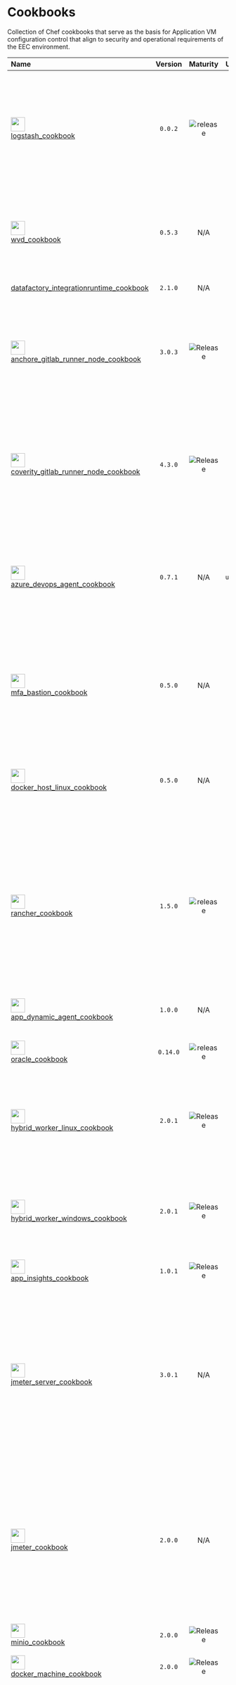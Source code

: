 # Cookbooks 
 
Collection of Chef cookbooks that serve as the basis for Application VM configuration control that align to security and operational requirements of the EEC environment. 
 
|                                                                                                                                       Name                                                                                                                                        | Version  |                                        Maturity                                        |    Update    |                                   Health                                   |                                   Compliance                                   |                                                                                                                        Description                                                                                                                         |
| :-------------------------------------------------------------------------------------------------------------------------------------------------------------------------------------------------------------------------------------------------------------------------------- | :------: | :------------------------------------------------------------------------------------: | :----------: | :------------------------------------------------------------------------: | :----------------------------------------------------------------------------: | :--------------------------------------------------------------------------------------------------------------------------------------------------------------------------------------------------------------------------------------------------------- |
| [<img src='https://gitlab-ext.digitalaviationservices.com/uploads/-/system/project/avatar/7043/logstash.png' width='32' /><br/> logstash_cookbook](https://gitlab-ext.digitalaviationservices.com/catalog/cookbooks/logstash_cookbook)                                            | `0.0.2`  |     ![release](https://img.shields.io/badge/private%20preview-red.svg?style=flat)      | `2021-05-20` | ![status](https://img.shields.io/badge/%E2%9C%94%20-00c900.svg?style=flat) | ![compliance](https://img.shields.io/badge/%E2%9C%94%20-00c900.svg?style=flat) | Logstash is a free and open server-side data processing pipeline that ingests data from a multitude of sources, transforms it, and then sends it to Log Analytics workspaces.                                                                              |
| [<img src='https://gitlab-ext.digitalaviationservices.com/uploads/-/system/project/avatar/6569/wvd-logo.png' width='32' /><br/> wvd_cookbook](https://gitlab-ext.digitalaviationservices.com/catalog/cookbooks/wvd_cookbook)                                                      | `0.5.3`  |                                          N/A                                           | `2021-06-11` | ![status](https://img.shields.io/badge/%E2%9C%94%20-00c900.svg?style=flat) | ![compliance](https://img.shields.io/badge/%E2%9C%94%20-00c900.svg?style=flat) | Chef cookbook for Windows Virtual Desktop image that complies with required security and operational configuration requirements.                                                                                                                           |
| [datafactory_integrationruntime_cookbook](https://gitlab-ext.digitalaviationservices.com/catalog/cookbooks/datafactory_integrationruntime_cookbook)                                                                                                                               | `2.1.0`  |                                          N/A                                           | `2021-03-29` |  ![status](https://img.shields.io/badge/%E2%9C%96%20-red.svg?style=flat)   | ![compliance](https://img.shields.io/badge/%E2%9C%94%20-00c900.svg?style=flat) | N/A                                                                                                                                                                                                                                                        |
| [<img src='https://gitlab-ext.digitalaviationservices.com/uploads/-/system/project/avatar/4253/anchore.jpg' width='32' /><br/> anchore_gitlab_runner_node_cookbook](https://gitlab-ext.digitalaviationservices.com/catalog/cookbooks/anchore_gitlab_runner_node_cookbook)         | `3.0.3`  |     ![Release](https://img.shields.io/badge/public%20preview-blue.svg?style=flat)      | `2021-07-07` | ![status](https://img.shields.io/badge/%E2%9C%94%20-00c900.svg?style=flat) | ![compliance](https://img.shields.io/badge/%E2%9C%94%20-00c900.svg?style=flat) | Chef cookbook for gitlab specific runner image with Anchore engine installed that complies with required security and operational configuration requirements                                                                                               |
| [<img src='https://gitlab-ext.digitalaviationservices.com/uploads/-/system/project/avatar/4102/gitlab_runner.png' width='32' /><br/> coverity_gitlab_runner_node_cookbook](https://gitlab-ext.digitalaviationservices.com/catalog/cookbooks/coverity_gitlab_runner_node_cookbook) | `4.3.0`  |     ![Release](https://img.shields.io/badge/public%20preview-blue.svg?style=flat)      | `2021-07-27` | ![status](https://img.shields.io/badge/%E2%9C%94%20-00c900.svg?style=flat) | ![compliance](https://img.shields.io/badge/%E2%9C%94%20-00c900.svg?style=flat) | Chef cookbook for gitlab specific runner image with .NET and Coverity scanner installed that complies with required security and operational configuration requirements                                                                                    |
| [<img src='https://gitlab-ext.digitalaviationservices.com/uploads/-/system/project/avatar/3884/_PNG_Image__380___133_pixels_.png' width='32' /><br/> azure_devops_agent_cookbook](https://gitlab-ext.digitalaviationservices.com/catalog/cookbooks/azure_devops_agent_cookbook)   | `0.7.1`  |                                          N/A                                           |  `unknown`   | ![status](https://img.shields.io/badge/%E2%9C%94%20-00c900.svg?style=flat) | ![compliance](https://img.shields.io/badge/%E2%9C%94%20-00c900.svg?style=flat) | Chef cookbook for Azure DevOps Pipeline Agent (aka VSTS Agent) image that complies with required security and operational configuration requirements.                                                                                                      |
| [<img src='https://gitlab-ext.digitalaviationservices.com/uploads/-/system/project/avatar/3513/bastion.jpg' width='32' /><br/> mfa_bastion_cookbook](https://gitlab-ext.digitalaviationservices.com/catalog/cookbooks/mfa_bastion_cookbook)                                       | `0.5.0`  |                                          N/A                                           | `2021-03-29` |  ![status](https://img.shields.io/badge/%E2%9C%96%20-red.svg?style=flat)   | ![compliance](https://img.shields.io/badge/%E2%9C%94%20-00c900.svg?style=flat) | Chef cookbook for bastion host Linux image integrated into AAD MFA enforcement that complies with required security and operational configuration requirements.                                                                                            |
| [<img src='https://gitlab-ext.digitalaviationservices.com/uploads/-/system/project/avatar/3309/docker.png' width='32' /><br/> docker_host_linux_cookbook](https://gitlab-ext.digitalaviationservices.com/catalog/cookbooks/docker_host_linux_cookbook)                            | `0.5.0`  |                                          N/A                                           | `2021-03-29` | ![status](https://img.shields.io/badge/%E2%9C%94%20-00c900.svg?style=flat) | ![compliance](https://img.shields.io/badge/%E2%9C%94%20-00c900.svg?style=flat) | Chef cookbook for Docker host Linux image that complies with required security and operational configuration requirements.                                                                                                                                 |
| [<img src='https://gitlab-ext.digitalaviationservices.com/uploads/-/system/project/avatar/2732/rancher.png' width='32' /><br/> rancher_cookbook](https://gitlab-ext.digitalaviationservices.com/catalog/cookbooks/rancher_cookbook)                                               | `1.5.0`  |     ![release](https://img.shields.io/badge/private%20preview-red.svg?style=flat)      | `2021-03-29` | ![status](https://img.shields.io/badge/%E2%9C%94%20-00c900.svg?style=flat) | ![compliance](https://img.shields.io/badge/%E2%9C%94%20-00c900.svg?style=flat) | Chef cookbook for rancher image that complies with required security and operational configuration requirements<br />This is a delegated tool for kubernetes and deployed into local project space and under the control of the individual project team.   |
| [<img src='https://gitlab-ext.digitalaviationservices.com/uploads/-/system/project/avatar/1855/logo_dark.png' width='32' /><br/> app_dynamic_agent_cookbook](https://gitlab-ext.digitalaviationservices.com/catalog/cookbooks/app_dynamic_agent_cookbook)                         | `1.0.0`  |                                          N/A                                           | `2021-03-26` |  ![status](https://img.shields.io/badge/%E2%9C%96%20-red.svg?style=flat)   | ![compliance](https://img.shields.io/badge/%E2%9C%94%20-00c900.svg?style=flat) | Chef cookbook for installing & configuring App Dynamic agent.                                                                                                                                                                                              |
| [<img src='https://gitlab-ext.digitalaviationservices.com/uploads/-/system/project/avatar/1060/oracle.png' width='32' /><br/> oracle_cookbook](https://gitlab-ext.digitalaviationservices.com/catalog/cookbooks/oracle_cookbook)                                                  | `0.14.0` |     ![release](https://img.shields.io/badge/private%20preview-red.svg?style=flat)      | `2021-03-30` | ![status](https://img.shields.io/badge/%E2%9C%94%20-00c900.svg?style=flat) | ![compliance](https://img.shields.io/badge/%E2%9C%94%20-00c900.svg?style=flat) | EXPERIMENTAL: Chef cookbook for installing and configuring Oracle.                                                                                                                                                                                         |
| [<img src='https://gitlab-ext.digitalaviationservices.com/uploads/-/system/project/avatar/1054/linux-hybrid-worker.png' width='32' /><br/> hybrid_worker_linux_cookbook](https://gitlab-ext.digitalaviationservices.com/catalog/cookbooks/hybrid_worker_linux_cookbook)           | `2.0.1`  | ![Release](https://img.shields.io/badge/-general%20availability-00c900.svg?style=flat) | `2021-04-06` | ![status](https://img.shields.io/badge/%E2%9C%94%20-00c900.svg?style=flat) | ![compliance](https://img.shields.io/badge/%E2%9C%94%20-00c900.svg?style=flat) | Chef cookbook for Azure Hybrid Worker linux image that complies with required security and operational configuration requirements.                                                                                                                         |
| [<img src='https://gitlab-ext.digitalaviationservices.com/uploads/-/system/project/avatar/909/windows-hybrid-worker.png' width='32' /><br/> hybrid_worker_windows_cookbook](https://gitlab-ext.digitalaviationservices.com/catalog/cookbooks/hybrid_worker_windows_cookbook)      | `2.0.1`  | ![Release](https://img.shields.io/badge/-general%20availability-00c900.svg?style=flat) | `2021-04-07` | ![status](https://img.shields.io/badge/%E2%9C%94%20-00c900.svg?style=flat) | ![compliance](https://img.shields.io/badge/%E2%9C%94%20-00c900.svg?style=flat) | Chef cookbook for Azure Hybrid Worker Windows image that complies with required security and operational configuration requirements.                                                                                                                       |
| [<img src='https://gitlab-ext.digitalaviationservices.com/uploads/-/system/project/avatar/585/ef6f5499-dab3-42be-a81b-a69f53e1d2a0.png' width='32' /><br/> app_insights_cookbook](https://gitlab-ext.digitalaviationservices.com/catalog/cookbooks/app_insights_cookbook)         | `1.0.1`  | ![Release](https://img.shields.io/badge/-general%20availability-00c900.svg?style=flat) | `2021-04-05` |  ![status](https://img.shields.io/badge/%E2%9C%96%20-red.svg?style=flat)   | ![compliance](https://img.shields.io/badge/%E2%9C%94%20-00c900.svg?style=flat) | Azure App Insights Cookbook                                                                                                                                                                                                                                |
| [<img src='https://gitlab-ext.digitalaviationservices.com/uploads/-/system/project/avatar/461/jmeter.png' width='32' /><br/> jmeter_server_cookbook](https://gitlab-ext.digitalaviationservices.com/catalog/cookbooks/jmeter_server_cookbook)                                     | `3.0.1`  |                                          N/A                                           | `2021-05-17` | ![status](https://img.shields.io/badge/%E2%9C%94%20-00c900.svg?style=flat) | ![compliance](https://img.shields.io/badge/%E2%9C%94%20-00c900.svg?style=flat) | Chef cookbook for JMeter linux image that complies with required security and operational configuration requirements<br /><br /><br />This is a delegated tool and deployed into local project space and under the control of the individual project team. |
| [<img src='https://gitlab-ext.digitalaviationservices.com/uploads/-/system/project/avatar/442/JMeter.png' width='32' /><br/> jmeter_cookbook](https://gitlab-ext.digitalaviationservices.com/catalog/cookbooks/jmeter_cookbook)                                                   | `2.0.0`  |                                          N/A                                           | `2021-03-26` |  ![status](https://img.shields.io/badge/%E2%9C%96%20-red.svg?style=flat)   | ![compliance](https://img.shields.io/badge/%E2%9C%94%20-00c900.svg?style=flat) | Chef cookbook for JMeter that complies with required security and operational configuration requirements<br />This is a delegated tool and deployed into local project space and under the control of the individual project team.                         |
| [<img src='https://gitlab-ext.digitalaviationservices.com/uploads/-/system/project/avatar/438/minio.png' width='32' /><br/> minio_cookbook](https://gitlab-ext.digitalaviationservices.com/catalog/cookbooks/minio_cookbook)                                                      | `2.0.0`  | ![Release](https://img.shields.io/badge/-general%20availability-00c900.svg?style=flat) | `2021-03-26` | ![status](https://img.shields.io/badge/%E2%9C%94%20-00c900.svg?style=flat) | ![compliance](https://img.shields.io/badge/%E2%9C%94%20-00c900.svg?style=flat) | Installs and configures Minio object storage server                                                                                                                                                                                                        |
| [<img src='https://gitlab-ext.digitalaviationservices.com/uploads/-/system/project/avatar/435/docker-machine.png' width='32' /><br/> docker_machine_cookbook](https://gitlab-ext.digitalaviationservices.com/catalog/cookbooks/docker_machine_cookbook)                           | `2.0.0`  |     ![Release](https://img.shields.io/badge/public%20preview-blue.svg?style=flat)      | `2021-03-25` | ![status](https://img.shields.io/badge/%E2%9C%94%20-00c900.svg?style=flat) | ![compliance](https://img.shields.io/badge/%E2%9C%94%20-00c900.svg?style=flat) | Installs Docker Machine                                                                                                                                                                                                                                    |
| [<img src='https://gitlab-ext.digitalaviationservices.com/uploads/-/system/project/avatar/405/gitlab_runner.png' width='32' /><br/> gitlab_runner_node_cookbook](https://gitlab-ext.digitalaviationservices.com/catalog/cookbooks/gitlab_runner_node_cookbook)                    | `6.3.0`  |     ![Release](https://img.shields.io/badge/public%20preview-blue.svg?style=flat)      |  `unknown`   |  ![status](https://img.shields.io/badge/%E2%9C%96%20-red.svg?style=flat)   | ![compliance](https://img.shields.io/badge/%E2%9C%94%20-00c900.svg?style=flat) | Chef cookbook for gitlab specific runner image that complies with required security and operational configuration requirements<br />This is a delegated tool and deployed into local project space and under the control of the individual project team.   |
| [<img src='https://gitlab-ext.digitalaviationservices.com/uploads/-/system/project/avatar/359/runner_logo.png' width='32' /><br/> gitlab_runner](https://gitlab-ext.digitalaviationservices.com/catalog/cookbooks/gitlab_runner)                                                  | `4.2.1`  | ![Release](https://img.shields.io/badge/-general%20availability-00c900.svg?style=flat) | `2021-05-27` | ![status](https://img.shields.io/badge/%E2%9C%94%20-00c900.svg?style=flat) | ![compliance](https://img.shields.io/badge/%E2%9C%94%20-00c900.svg?style=flat) | Install and Register Gitlab Runners                                                                                                                                                                                                                        |
| [<img src='https://gitlab-ext.digitalaviationservices.com/uploads/-/system/project/avatar/292/docker.jpg' width='32' /><br/> docker_cookbook](https://gitlab-ext.digitalaviationservices.com/catalog/cookbooks/docker_cookbook)                                                   | `4.1.0`  | ![Release](https://img.shields.io/badge/-general%20availability-00c900.svg?style=flat) | `2021-04-21` |  ![status](https://img.shields.io/badge/%E2%9C%96%20-red.svg?style=flat)   | ![compliance](https://img.shields.io/badge/%E2%9C%94%20-00c900.svg?style=flat) | Chef cookbook to install the docker engine.                                                                                                                                                                                                                |
| [<img src='https://gitlab-ext.digitalaviationservices.com/uploads/-/system/project/avatar/289/inspec.png' width='32' /><br/> inspec_cookbook](https://gitlab-ext.digitalaviationservices.com/catalog/cookbooks/inspec_cookbook)                                                   | `2.0.0`  | ![Release](https://img.shields.io/badge/-general%20availability-00c900.svg?style=flat) | `2021-03-25` | ![status](https://img.shields.io/badge/%E2%9C%94%20-00c900.svg?style=flat) | ![compliance](https://img.shields.io/badge/%E2%9C%94%20-00c900.svg?style=flat) | Chef cookbook to install and configure inspec                                                                                                                                                                                                              |
| [<img src='https://gitlab-ext.digitalaviationservices.com/uploads/-/system/project/avatar/278/git.png' width='32' /><br/> git_cookbook](https://gitlab-ext.digitalaviationservices.com/catalog/cookbooks/git_cookbook)                                                            | `2.0.0`  | ![Release](https://img.shields.io/badge/-general%20availability-00c900.svg?style=flat) | `2021-03-25` |  ![status](https://img.shields.io/badge/%E2%9C%96%20-red.svg?style=flat)   | ![compliance](https://img.shields.io/badge/%E2%9C%94%20-00c900.svg?style=flat) | Chef cookbook to install and configure git                                                                                                                                                                                                                 |
| [<img src='https://gitlab-ext.digitalaviationservices.com/uploads/-/system/project/avatar/277/nodejs.png' width='32' /><br/> nodejs_cookbook](https://gitlab-ext.digitalaviationservices.com/catalog/cookbooks/nodejs_cookbook)                                                   | `2.0.0`  | ![Release](https://img.shields.io/badge/-general%20availability-00c900.svg?style=flat) | `2021-03-25` |  ![status](https://img.shields.io/badge/%E2%9C%96%20-red.svg?style=flat)   | ![compliance](https://img.shields.io/badge/%E2%9C%94%20-00c900.svg?style=flat) | Chef cookbook for installing and configuring NodeJS, NPM, and NPM Modules                                                                                                                                                                                  |
| [<img src='https://gitlab-ext.digitalaviationservices.com/uploads/-/system/project/avatar/120/gnat.png' width='32' /><br/> nat_cookbook](https://gitlab-ext.digitalaviationservices.com/catalog/cookbooks/nat_cookbook)                                                           | `3.0.1`  |                                          N/A                                           | `2021-06-08` | ![status](https://img.shields.io/badge/%E2%9C%94%20-00c900.svg?style=flat) | ![compliance](https://img.shields.io/badge/%E2%9C%94%20-00c900.svg?style=flat) | Chef cookbook for NAT server to support private network pattern<br />The NAT server connects the private network with the publicly allocated network to extend network space.                                                                              |
| [<img src='https://gitlab-ext.digitalaviationservices.com/uploads/-/system/project/avatar/96/python.png' width='32' /><br/> pip_cookbook](https://gitlab-ext.digitalaviationservices.com/catalog/cookbooks/pip_cookbook)                                                          | `2.0.1`  | ![Release](https://img.shields.io/badge/-general%20availability-00c900.svg?style=flat) | `2021-04-01` | ![status](https://img.shields.io/badge/%E2%9C%94%20-00c900.svg?style=flat) | ![compliance](https://img.shields.io/badge/%E2%9C%94%20-00c900.svg?style=flat) | Chef cookbook to install pip and test python modules.                                                                                                                                                                                                      |
| [<img src='https://gitlab-ext.digitalaviationservices.com/uploads/-/system/project/avatar/78/workstation.png' width='32' /><br/> workstation_linux_cookbook](https://gitlab-ext.digitalaviationservices.com/catalog/cookbooks/workstation_linux_cookbook)                         | `5.2.0`  | ![Release](https://img.shields.io/badge/-general%20availability-00c900.svg?style=flat) | `2021-06-25` | ![status](https://img.shields.io/badge/%E2%9C%94%20-00c900.svg?style=flat) | ![compliance](https://img.shields.io/badge/%E2%9C%94%20-00c900.svg?style=flat) | Chef cookbook for linux workstation image that includes approved development tools stack along with required security and operational configuration requirements.                                                                                          |
| [<img src='https://gitlab-ext.digitalaviationservices.com/uploads/-/system/project/avatar/77/certificate.png' width='32' /><br/> trusted_certificates_cookbook](https://gitlab-ext.digitalaviationservices.com/catalog/cookbooks/trusted_certificates_cookbook)                   | `2.1.0`  | ![Release](https://img.shields.io/badge/-general%20availability-00c900.svg?style=flat) |  `unknown`   | ![status](https://img.shields.io/badge/%E2%9C%94%20-00c900.svg?style=flat) | ![compliance](https://img.shields.io/badge/%E2%9C%94%20-00c900.svg?style=flat) | Chef cookbook recipes for adding a root CA to the OS certificate store                                                                                                                                                                                     |
| [<img src='https://gitlab-ext.digitalaviationservices.com/uploads/-/system/project/avatar/75/tomcat.png' width='32' /><br/> tomcat_cookbook](https://gitlab-ext.digitalaviationservices.com/catalog/cookbooks/tomcat_cookbook)                                                    | `4.0.0`  |                                          N/A                                           | `2021-03-30` | ![status](https://img.shields.io/badge/%E2%9C%94%20-00c900.svg?style=flat) | ![compliance](https://img.shields.io/badge/%E2%9C%94%20-00c900.svg?style=flat) | Chef cookbook for tomcat that complies with required security and operational configuration requirements                                                                                                                                                   |
| [<img src='https://gitlab-ext.digitalaviationservices.com/uploads/-/system/project/avatar/69/oms.png' width='32' /><br/> oms_cookbook](https://gitlab-ext.digitalaviationservices.com/catalog/cookbooks/oms_cookbook)                                                             | `5.0.0`  | ![Release](https://img.shields.io/badge/-general%20availability-00c900.svg?style=flat) | `2021-03-29` |  ![status](https://img.shields.io/badge/%E2%9C%96%20-red.svg?style=flat)   | ![compliance](https://img.shields.io/badge/%E2%9C%94%20-00c900.svg?style=flat) | Chef cookbook to install and configure omsagent.                                                                                                                                                                                                           |
| [<img src='https://gitlab-ext.digitalaviationservices.com/uploads/-/system/project/avatar/54/collectd.png' width='32' /><br/> collectd_cookbook](https://gitlab-ext.digitalaviationservices.com/catalog/cookbooks/collectd_cookbook)                                              | `3.0.1`  | ![Release](https://img.shields.io/badge/-general%20availability-00c900.svg?style=flat) | `2021-03-27` |  ![status](https://img.shields.io/badge/%E2%9C%96%20-red.svg?style=flat)   | ![compliance](https://img.shields.io/badge/%E2%9C%94%20-00c900.svg?style=flat) | Chef cookbook recipes for managing collectd configurations for logging.                                                                                                                                                                                    |
| [<img src='https://gitlab-ext.digitalaviationservices.com/uploads/-/system/project/avatar/49/windows-vm.png' width='32' /><br/> baseline_windows_cookbook](https://gitlab-ext.digitalaviationservices.com/catalog/cookbooks/baseline_windows_cookbook)                            | `4.1.2`  | ![Release](https://img.shields.io/badge/-general%20availability-00c900.svg?style=flat) | `2021-07-12` | ![status](https://img.shields.io/badge/%E2%9C%94%20-00c900.svg?style=flat) | ![compliance](https://img.shields.io/badge/%E2%9C%94%20-00c900.svg?style=flat) | Chef cookbook for baseline windows image that complies with required security and operational configuration requirements<br />All windows cookbooks in the DA Azure environment must use this as the base dependency.                                      |
| [<img src='https://gitlab-ext.digitalaviationservices.com/uploads/-/system/project/avatar/48/baseline.png' width='32' /><br/> baseline_linux_cookbook](https://gitlab-ext.digitalaviationservices.com/catalog/cookbooks/baseline_linux_cookbook)                                  | `8.1.2`  | ![Release](https://img.shields.io/badge/-general%20availability-00c900.svg?style=flat) | `2021-07-08` | ![status](https://img.shields.io/badge/%E2%9C%94%20-00c900.svg?style=flat) | ![compliance](https://img.shields.io/badge/%E2%9C%94%20-00c900.svg?style=flat) | Chef cookbook for baseline linux image that complies with required security and operational configuration requirements<br />All linux cookbooks in the DA Azure environment must use this as the base dependency.                                          |
| [<img src='https://gitlab-ext.digitalaviationservices.com/uploads/-/system/project/avatar/47/utilities.png' width='32' /><br/> azure_utilities_cookbook](https://gitlab-ext.digitalaviationservices.com/catalog/cookbooks/azure_utilities_cookbook)                               | `3.0.1`  | ![Release](https://img.shields.io/badge/-general%20availability-00c900.svg?style=flat) | `2021-03-30` |  ![status](https://img.shields.io/badge/%E2%9C%96%20-red.svg?style=flat)   | ![compliance](https://img.shields.io/badge/%E2%9C%94%20-00c900.svg?style=flat) | Chef cookbook of utility recipes to integrate into Azure infrastructure.                                                                                                                                                                                   |

